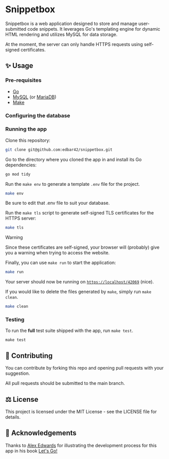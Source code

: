 # Snippetbox
Snippetbox is a web application designed to store and manage user-submitted code snippets. It leverages Go's templating engine for dynamic HTML rendering and utilizes MySQL for data storage. 

At the moment, the server can only handle HTTPS requests using self-signed certificates.

## ✨ Usage
### Pre-requisites
- [Go](https://go.dev/dl/) 
- [MySQL](https://dev.mysql.com/downloads/installer/) (or [MariaDB](https://mariadb.com/kb/en/where-to-download-mariadb/))
- [Make](https://www.gnu.org/software/make/)

### Configuring the database

### Running the app
Clone this repository:

```bash
git clone git@github.com:edbar42/snippetbox.git
```

Go to the directory where you cloned the app in and install its Go dependencies:

```bash
go mod tidy
```
Run the `make env` to generate a template `.env` file for the project.

```bash
make env
```

Be sure to edit that .env file to suit your database.

Run the `make tls` script to generate self-signed TLS certificates for the HTTPS server:

```bash
make tls
```

> [!WARNING]
> Since these certificates are self-signed, your browser will (probably) give you a warning when trying to access the website.

Finally, you can use `make run` to start the application:

```bash
make run
```

Your server should now be running on [`https://localhost/42069`](https://localhost:42069/) (nice).

If you would like to delete the files generated by `make`, simply run `make clean`.

```bash
make clean
```

### Testing
To run the **full** test suite shipped with the app, run `make test`.

```
make test
```

## 🤝 Contributing
You can contribute by forking this repo and opening pull requests with your suggestion. 

All pull requests should be submitted to the main branch.

## ⚖️ License
This project is licensed under the MIT License - see the LICENSE file for details.

## :pray: Acknowledgements
Thanks to [Alex Edwards](https://www.alexedwards.net/) for illustrating the development process for this app in his book [Let's Go!](https://lets-go.alexedwards.net/)
